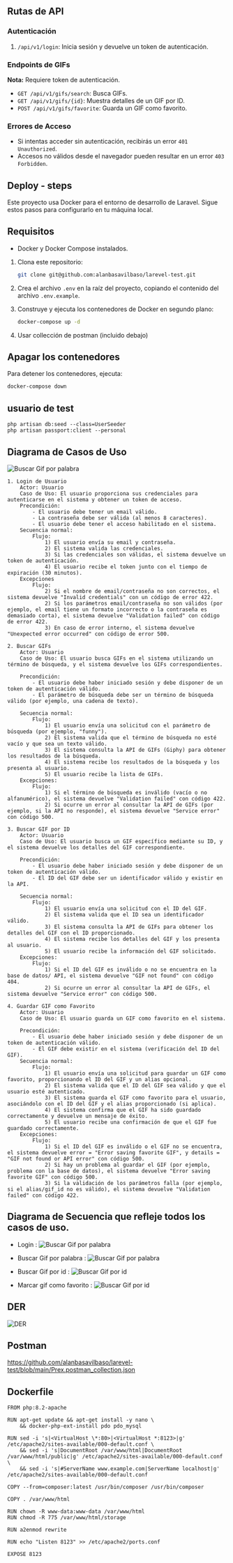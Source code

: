 ## Rutas de API

### Autenticación
1. `/api/v1/login`: Inicia sesión y devuelve un token de autenticación.

### Endpoints de GIFs
**Nota:** Requiere token de autenticación.
- `GET /api/v1/gifs/search`: Busca GIFs.
- `GET /api/v1/gifs/{id}`: Muestra detalles de un GIF por ID.
- `POST /api/v1/gifs/favorite`: Guarda un GIF como favorito.

### Errores de Acceso
- Si intentas acceder sin autenticación, recibirás un error `401 Unauthorized`.
- Accesos no válidos desde el navegador pueden resultar en un error `403 Forbidden`.

## Deploy - steps

Este proyecto usa Docker para el entorno de desarrollo de Laravel. Sigue estos pasos para configurarlo en tu máquina local.

## Requisitos

- Docker y Docker Compose instalados.


1. Clona este repositorio:

    ```bash
    git clone git@github.com:alanbasavilbaso/larevel-test.git
    ```

2. Crea el archivo `.env` en la raíz del proyecto, copiando el contenido del archivo `.env.example`.

3. Construye y ejecuta los contenedores de Docker en segundo plano:

    ```bash
    docker-compose up -d
    ```

4. Usar collección de postman (incluido debajo)


## Apagar los contenedores

Para detener los contenedores, ejecuta:

```bash
docker-compose down
```

## usuario de test
```
php artisan db:seed --class=UserSeeder
php artisan passport:client --personal
```

## Diagrama de Casos de Uso

![Buscar Gif por palabra](https://github.com/alanbasavilbaso/larevel-test/blob/main/cu.jpg)
```
1. Login de Usuario
    Actor: Usuario
    Caso de Uso: El usuario proporciona sus credenciales para autenticarse en el sistema y obtener un token de acceso.
    Precondición: 
        - El usuario debe tener un email válido.
        - La contraseña debe ser válida (al menos 8 caracteres).
        - El usuario debe tener el acceso habilitado en el sistema.
    Secuencia normal:
        Flujo:
            1) El usuario envía su email y contraseña.
            2) El sistema valida las credenciales.
            3) Si las credenciales son válidas, el sistema devuelve un token de autenticación.
            4) El usuario recibe el token junto con el tiempo de expiración (30 minutos).
    Excepciones
        Flujo:
            2) Si el nombre de email/contraseña no son correctos, el sistema devuelve "Invalid credentials" con un código de error 422.
            2) Si los parámetros email/contraseña no son válidos (por ejemplo, el email tiene un formato incorrecto o la contraseña es demasiado corta), el sistema devuelve "Validation failed" con código de error 422.
            3) En caso de error interno, el sistema devuelve "Unexpected error occurred" con código de error 500.

2. Buscar GIFs
    Actor: Usuario
    Caso de Uso: El usuario busca GIFs en el sistema utilizando un término de búsqueda, y el sistema devuelve los GIFs correspondientes.

    Precondición:
        - El usuario debe haber iniciado sesión y debe disponer de un token de autenticación válido.
        - El parámetro de búsqueda debe ser un término de búsqueda válido (por ejemplo, una cadena de texto).

    Secuencia normal:
        Flujo:
            1) El usuario envía una solicitud con el parámetro de búsqueda (por ejemplo, "funny").
            2) El sistema valida que el término de búsqueda no esté vacío y que sea un texto válido.
            3) El sistema consulta la API de GIFs (Giphy) para obtener los resultados de la búsqueda.
            4) El sistema recibe los resultados de la búsqueda y los presenta al usuario.
            5) El usuario recibe la lista de GIFs.
    Excepciones:
        Flujo:
            1) Si el término de búsqueda es inválido (vacío o no alfanumérico), el sistema devuelve "Validation failed" con código 422.
            2) Si ocurre un error al consultar la API de GIFs (por ejemplo, si la API no responde), el sistema devuelve "Service error" con código 500.

3. Buscar GIF por ID
    Actor: Usuario
    Caso de Uso: El usuario busca un GIF específico mediante su ID, y el sistema devuelve los detalles del GIF correspondiente.

    Precondición:
        - El usuario debe haber iniciado sesión y debe disponer de un token de autenticación válido.
        - El ID del GIF debe ser un identificador válido y existir en la API.

    Secuencia normal:
        Flujo:
            1) El usuario envía una solicitud con el ID del GIF.
            2) El sistema valida que el ID sea un identificador válido.
            3) El sistema consulta la API de GIFs para obtener los detalles del GIF con el ID proporcionado.
            4) El sistema recibe los detalles del GIF y los presenta al usuario.
            5) El usuario recibe la información del GIF solicitado.
    Excepciones:
        Flujo:
            1) Si el ID del GIF es inválido o no se encuentra en la base de datos/ API, el sistema devuelve "GIF not found" con código 404.
            2) Si ocurre un error al consultar la API de GIFs, el sistema devuelve "Service error" con código 500.

4. Guardar GIF como Favorito
    Actor: Usuario
    Caso de Uso: El usuario guarda un GIF como favorito en el sistema.

    Precondición:
        - El usuario debe haber iniciado sesión y debe disponer de un token de autenticación válido.
        - El GIF debe existir en el sistema (verificación del ID del GIF).
    Secuencia normal:
        Flujo:
            1) El usuario envía una solicitud para guardar un GIF como favorito, proporcionando el ID del GIF y un alias opcional.
            2) El sistema valida que el ID del GIF sea válido y que el usuario esté autenticado.
            3) El sistema guarda el GIF como favorito para el usuario, asociándolo con el ID del GIF y el alias proporcionado (si aplica).
            4) El sistema confirma que el GIF ha sido guardado correctamente y devuelve un mensaje de éxito.
            5) El usuario recibe una confirmación de que el GIF fue guardado correctamente.
    Excepciones:
        Flujo:
            1) Si el ID del GIF es inválido o el GIF no se encuentra, el sistema devuelve error = "Error saving favorite GIF", y details = "GIF not found or API error" con código 500.
            2) Si hay un problema al guardar el GIF (por ejemplo, problema con la base de datos), el sistema devuelve "Error saving favorite GIF" con código 500.
            3) Si la validación de los parámetros falla (por ejemplo, si el alias/gif_id no es válido), el sistema devuelve "Validation failed" con código 422.
```

## Diagrama de Secuencia que refleje todos los casos de uso.

- Login : 
![Buscar Gif por palabra](https://github.com/alanbasavilbaso/larevel-test/blob/main/Diagrama%20de%20secuencia-login.jpg)

- Buscar Gif por palabra :
![Buscar Gif por palabra](https://github.com/alanbasavilbaso/larevel-test/raw/main/secuencia-buscar-gif-palabra.jpg)

- Buscar Gif por id :
![Buscar Gif por id](https://github.com/alanbasavilbaso/larevel-test/blob/main/secuencia%20-%20buscar-gif-id.jpg)

- Marcar gif como favorito :
![Buscar Gif por id](https://github.com/alanbasavilbaso/larevel-test/blob/main/secuencia-gif-favorito.jpg)


## DER 

![DER](https://github.com/alanbasavilbaso/larevel-test/blob/main/DER.jpg)
                                                     

## Postman

https://github.com/alanbasavilbaso/larevel-test/blob/main/Prex.postman_collection.json


## Dockerfile

```
FROM php:8.2-apache

RUN apt-get update && apt-get install -y nano \
    && docker-php-ext-install pdo pdo_mysql

RUN sed -i 's|<VirtualHost \*:80>|<VirtualHost *:8123>|g' /etc/apache2/sites-available/000-default.conf \
    && sed -i 's|DocumentRoot /var/www/html|DocumentRoot /var/www/html/public|g' /etc/apache2/sites-available/000-default.conf \
    && sed -i 's|#ServerName www.example.com|ServerName localhost|g' /etc/apache2/sites-available/000-default.conf

COPY --from=composer:latest /usr/bin/composer /usr/bin/composer

COPY . /var/www/html

RUN chown -R www-data:www-data /var/www/html
RUN chmod -R 775 /var/www/html/storage

RUN a2enmod rewrite

RUN echo "Listen 8123" >> /etc/apache2/ports.conf

EXPOSE 8123
```